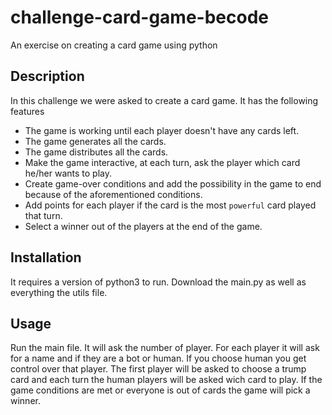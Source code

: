 # challenge-card-game-becode
An exercise on creating a card game using python

## Description
In this challenge we were asked to create a card game. It has the following features
- The game is working until each player doesn't have any cards left.
- The game generates all the cards.
- The game distributes all the cards.
- Make the game interactive, at each turn, ask the player which card he/her wants to play.
- Create game-over conditions and add the possibility in the game to end because of the aforementioned conditions.
- Add points for each player if the card is the most `powerful` card played that turn.
- Select a winner out of the players at the end of the game.

## Installation
It requires a version of python3 to run. Download the main.py as well as everything the utils file.

## Usage
Run the main file. It will ask the number of player. For each player it will ask for a name and if they are a bot or human. If you choose human you get control over that player.
The first player will be asked to choose a trump card and each turn the human players will be asked wich card to play.
If the game conditions are met or everyone is out of cards the game will pick a winner.